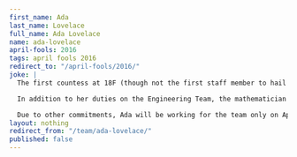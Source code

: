 ```yaml
---
first_name: Ada
last_name: Lovelace
full_name: Ada Lovelace
name: ada-lovelace
april-fools: 2016
tags: april fools 2016
redirect_to: "/april-fools/2016/"
joke: |
  The first countess at 18F (though not the first staff member to hail from England), Ada developed the first algorithm carried out by a machine. She looks forward to bringing insight to our government; among other projects, she'll be working to digitize paper processes.

  In addition to her duties on the Engineering Team, the mathematician and writer will also play a leadership role on the Infrastructure Team. She'll be working out of the office of our friends in the UK at GDS.

  Due to other commitments, Ada will be working for the team only on April 1st. If you'd like to join Ada (and not just for April 1) you can <a href="https://pages.18f.gov/joining-18f/">see all of our openings and learn more about working at 18F</a>.)
layout: nothing
redirect_from: "/team/ada-lovelace/"
published: false
---
```


